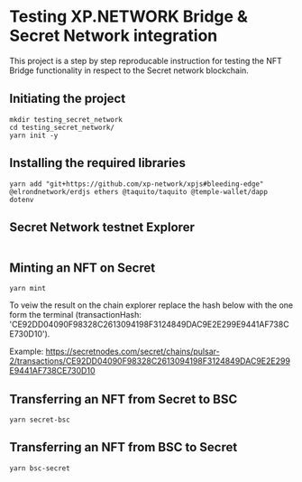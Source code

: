 # Testing XP.NETWORK Bridge & Secret Network integration

This project is a step by step reproducable instruction for testing the NFT Bridge functionality in respect to the Secret network blockchain.

## Initiating the project
```
mkdir testing_secret_network
cd testing_secret_network/
yarn init -y
```

## Installing the required libraries
```
yarn add "git+https://github.com/xp-network/xpjs#bleeding-edge" @elrondnetwork/erdjs ethers @taquito/taquito @temple-wallet/dapp dotenv
```

## Secret Network testnet Explorer
```

```

## Minting an NFT on Secret
```
yarn mint
```
To veiw the result on the chain explorer replace the hash below with the one form the terminal (transactionHash: 'CE92DD04090F98328C2613094198F3124849DAC9E2E299E9441AF738CE730D10').

Example: https://secretnodes.com/secret/chains/pulsar-2/transactions/CE92DD04090F98328C2613094198F3124849DAC9E2E299E9441AF738CE730D10

## Transferring an NFT from Secret to BSC
```
yarn secret-bsc
```


## Transferring an NFT from BSC to Secret
```
yarn bsc-secret
```